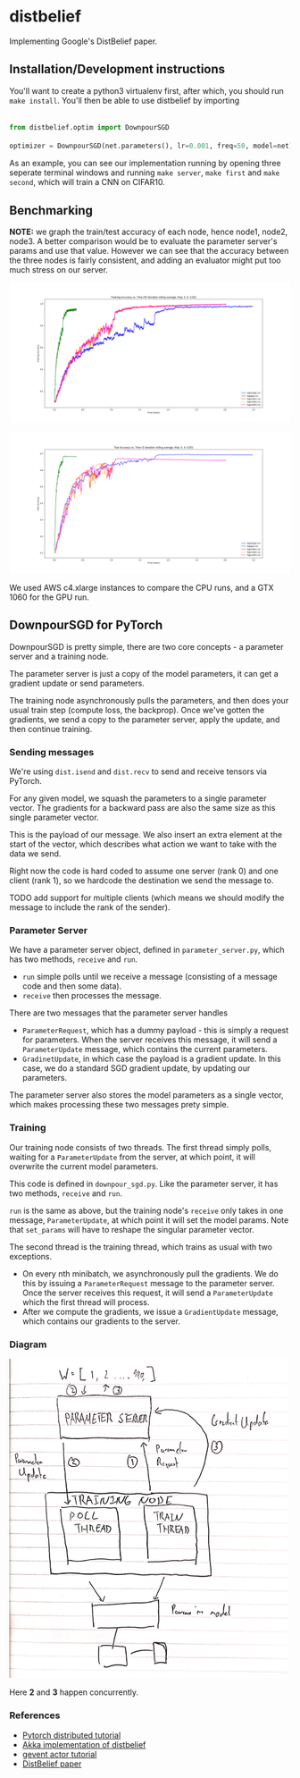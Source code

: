 # distbelief
Implementing Google's DistBelief paper.

## Installation/Development instructions

You'll want to create a python3 virtualenv first, after which, you should run `make install`. 
You'll then be able to use distbelief by importing 
```python 

from distbelief.optim import DownpourSGD

optimizer = DownpourSGD(net.parameters(), lr=0.001, freq=50, model=net)

```

As an example, you can see our implementation running by opening three seperate terminal windows and running `make server`, `make first` and `make second`, which will train a CNN on CIFAR10.

## Benchmarking

**NOTE:** we graph the train/test accuracy of each node, hence node1, node2, node3. A better comparison would be to evaluate the parameter server's params and use that value.
However we can see that the accuracy between the three nodes is fairly consistent, and adding an evaluator might put too much stress on our server. 

![train](/docs/train_time.png)

![test](/docs/test_time.png)

We used AWS c4.xlarge instances to compare the CPU runs, and a GTX 1060 for the GPU run.

## DownpourSGD for PyTorch

DownpourSGD is pretty simple, there are two core concepts - a parameter server and a training node.

The parameter server is just a copy of the model parameters, it can get a gradient update or send parameters.

The training node asynchronously pulls the parameters, and then does your usual train step (compute loss, the backprop).
Once we've gotten the gradients, we send a copy to the parameter server, apply the update, and then continue training. 

### Sending messages

We're using `dist.isend` and `dist.recv` to send and receive tensors via PyTorch.

For any given model, we squash the parameters to a single parameter vector. The gradients for a backward pass are also the same size as this single parameter vector. 

This is the payload of our message. We also insert an extra element at the start of the vector, which describes what action we want to take with the data we send.

Right now the code is hard coded to assume one server (rank 0) and one client (rank 1), so we hardcode the destination we send the message to.

TODO add support for multiple clients (which means we should modify the message to include the rank of the sender).

### Parameter Server

We have a parameter server object, defined in `parameter_server.py`, which has two methods, `receive` and `run`.
- `run` simple polls until we receive a message (consisting of a message code and then some data). 
- `receive` then processes the message. 

There are two messages that the parameter server handles 
- `ParameterRequest`, which has a dummy payload - this is simply a request for parameters. When the server receives this message, it will send a `ParameterUpdate` message, which contains the current parameters. 
- `GradinetUpdate`, in which case the payload is a gradient update. In this case, we do a standard SGD gradient update, by updating our parameters. 

The parameter server also stores the model parameters as a single vector, which makes processing these two messages prety simple.

### Training

Our training node consists of two threads. The first thread simply polls, waiting for a `ParameterUpdate` from the server, at which point, it will overwrite the current model parameters. 

This code is defined in `downpour_sgd.py`. Like the parameter server, it has two methods, `receive` and `run`. 

`run` is the same as above, but the training node's `receive` only takes in one message, `ParameterUpdate`, at which point it will set the model params. Note that `set_params` will have to reshape the singular parameter vector. 

The second thread is the training thread, which trains as usual with two exceptions. 
- On every nth minibatch, we asynchronously pull the gradients. We do this by issuing a `ParameterRequest` message to the parameter server. Once the server receives this request, it will send a `ParameterUpdate` which the first thread will process. 
- After we compute the gradients, we issue a `GradientUpdate` message, which contains our gradients to the server. 

### Diagram
<img src="./docs/diagram.jpg" width="500">

Here **2** and **3** happen concurrently. 

### References
- [Pytorch distributed tutorial](http://pytorch.org/tutorials/intermediate/dist_tuto.html)
- [Akka implementation of distbelief](http://alexminnaar.com/implementing-the-distbelief-deep-neural-network-training-framework-with-akka.html)
- [gevent actor tutorial](http://sdiehl.github.io/gevent-tutorial/#actors)
- [DistBelief paper](https://static.googleusercontent.com/media/research.google.com/en//archive/large_deep_networks_nips2012.pdf)

